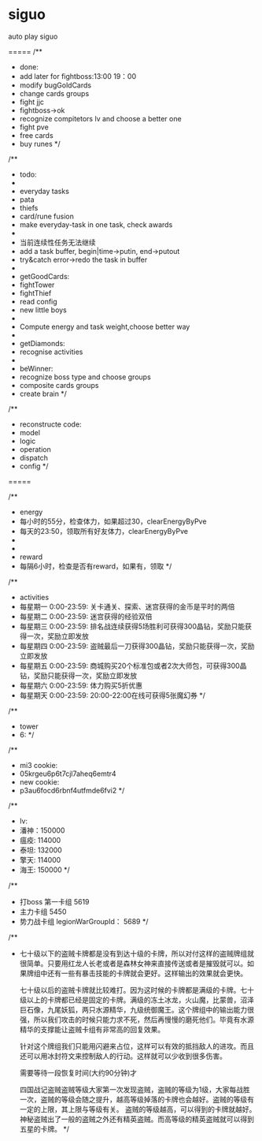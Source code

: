 siguo
=====

auto play siguo

=====
/**
 * done: 
 * add later for fightboss:13:00 19：00
 * modify bugGoldCards
 * change cards groups
 * fight jjc
 * fightboss->ok
 * recognize compitetors lv and choose a better one
 * fight pve
 * free cards
 * buy runes
 */

/**
 * todo:
 *
 * everyday tasks
 * 	pata
 * 	thiefs
 * 	card/rune fusion
 * make everyday-task in one task, check awards
 * 
 * 当前连续性任务无法继续
 * 	add a task buffer, begin|time->putin, end->putout
 * 	try&catch error->redo the task in buffer
 *
 * getGoodCards:
 * fightTower
 * fightThief
 * read config
 * new little boys
 * 
 * Compute energy and task weight,choose better way
 *
 * getDiamonds:
 * recognise activities
 *
 * beWinner:
 * recognize boss type and choose groups
 * composite cards groups
 * create brain
 */

/**
 * reconstructe code:
 * model
 * logic
 * 	operation
 * 	dispatch
 * config
 */

=====

/**
 * energy
 * 每小时的55分，检查体力，如果超过30，clearEnergyByPve
 * 每天的23:50，领取所有好友体力，clearEnergyByPve
 *
 * 
 * reward
 * 每隔6小时，检查是否有reward，如果有，领取
 */


/**
 * activities
 * 每星期一 0:00-23:59: 关卡通关、探索、迷宫获得的金币是平时的两倍
 * 每星期二 0:00-23:59: 迷宫获得的经验双倍
 * 每星期三 0:00-23:59: 排名战连续获得5场胜利可获得300晶钻，奖励只能获得一次，奖励立即发放
 * 每星期四 0:00-23:59: 盗贼最后一刀获得300晶钻，奖励只能获得一次，奖励立即发放
 * 每星期五 0:00-23:59: 商城购买20个标准包或者2次大师包，可获得300晶钻，奖励只能获得一次，奖励立即发放
 * 每星期六 0:00-23:59: 体力购买5折优惠
 * 每星期天 0:00-23:59: 20:00-22:00在线可获得5张魔幻券
 */

/**
 * tower
 * 6:
 */

/**
 * mi3 cookie:
 * 05krgeu6p6t7cjl7aheq6emtr4
 * new cookie:
 * p3au6focd6rbnf4utfmde6fvi2
 */
 

/**
 * lv:
 * 潘神：150000
 * 瘟疫: 114000
 * 泰坦: 132000
 * 擎天: 114000
 * 海王: 150000
 */

/**
 * 打boss 第一卡组 5619
 * 主力卡组 5450
 * 势力战卡组 legionWarGroupId： 5689
 */

/**
 *  七十级以下的盗贼卡牌都是没有到达十级的卡牌，所以对付这样的盗贼牌组就很简单。只要用红龙人长老或者是森林女神来直接传送或者是摧毁就可以。如果牌组中还有一些有暴击技能的卡牌就会更好。这样输出的效果就会更快。 
     
    七十级以后的盗贼卡牌就比较难打。因为这时候的卡牌都是满级的卡牌。七十级以上的卡牌都已经是固定的卡牌。满级的冻土冰龙，火山魔，比蒙兽，沼泽巨石像，九尾妖狐，两只水源精华，九级统御魔王。这个牌组中的输出能力很强，所以我们攻击的时候只能力求不死，然后再慢慢的磨死他们。毕竟有水源精华的支撑能让盗贼卡组有非常高的回复效果。 
     
    针对这个牌组我们只能用闪避来占位，这样可以有效的抵挡敌人的进攻。而且还可以用冰封符文来控制敌人的行动。这样就可以少收到很多伤害。

    需要等待一段恢复时间(大约90分钟)才

    四国战记盗贼盗贼等级大家第一次发现盗贼，盗贼的等级为1级，大家每战胜一次，盗贼的等级会随之提升，越高等级掉落的卡牌也会越好。盗贼的等级有一定的上限，其上限与等级有关。
    盗贼的等级越高，可以得到的卡牌就越好。神秘盗贼出了一般的盗贼之外还有精英盗贼。而高等级的精英盗贼就可以得到五星的卡牌。
 */